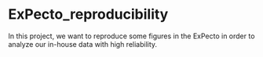 # ExPecto_reproducibility
In this project, we want to reproduce some figures in the ExPecto in order to analyze our in-house data with high reliability.
